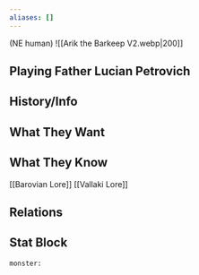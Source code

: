 ```yaml
---
aliases: []
---
```

(NE human)
![[Arik the Barkeep V2.webp|200]]
## Playing Father Lucian Petrovich

## History/Info

## What They Want

## What They Know
[[Barovian Lore]]
[[Vallaki Lore]]

## Relations

## Stat Block

```statblock
monster:
```

```dataviewjs
```
